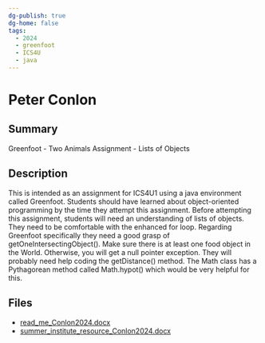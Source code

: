 ```yaml
---
dg-publish: true
dg-home: false
tags:
  - 2024
  - greenfoot
  - ICS4U
  - java
---
```


# Peter Conlon

## Summary

Greenfoot - Two Animals Assignment - Lists of Objects

## Description

This is intended as an assignment for ICS4U1 using a java environment called Greenfoot. Students should have learned about object-oriented programming by the time they attempt this assignment. Before attempting this assignment, students will need an understanding of lists of objects. They need to be comfortable with the enhanced for loop. Regarding Greenfoot specifically they need a good grasp of getOneIntersectingObject(). Make sure there is at least one food object in the World. Otherwise, you will get a null pointer exception. They will probably need help coding the getDistance() method. The Math class has a Pythagorean method called Math.hypot() which would be very helpful for this.

## Files

*   [read\_me\_Conlon2024.docx](resources/Peter_Conlon/read_me_Conlon2024.docx)
*   [summer\_institute\_resource\_Conlon2024.docx](resources/Peter_Conlon/summer_institute_resource_Conlon2024.docx)
